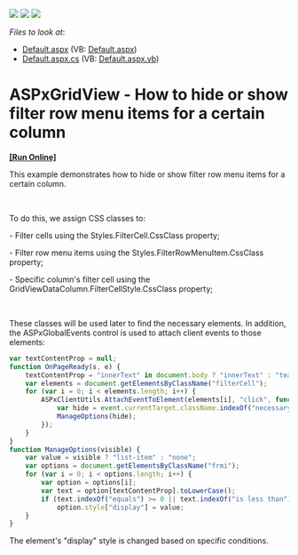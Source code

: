 <!-- default badges list -->
![](https://img.shields.io/endpoint?url=https://codecentral.devexpress.com/api/v1/VersionRange/128534389/13.1.6%2B)
[![](https://img.shields.io/badge/Open_in_DevExpress_Support_Center-FF7200?style=flat-square&logo=DevExpress&logoColor=white)](https://supportcenter.devexpress.com/ticket/details/E4885)
[![](https://img.shields.io/badge/📖_How_to_use_DevExpress_Examples-e9f6fc?style=flat-square)](https://docs.devexpress.com/GeneralInformation/403183)
<!-- default badges end -->
<!-- default file list -->
*Files to look at*:

* [Default.aspx](./CS/WebSite/Default.aspx) (VB: [Default.aspx](./VB/WebSite/Default.aspx))
* [Default.aspx.cs](./CS/WebSite/Default.aspx.cs) (VB: [Default.aspx.vb](./VB/WebSite/Default.aspx.vb))
<!-- default file list end -->
# ASPxGridView - How to hide or show filter row menu items for a certain column
<!-- run online -->
**[[Run Online]](https://codecentral.devexpress.com/e4885/)**
<!-- run online end -->


<p>This example demonstrates how to hide or show filter row menu items for a certain column.</p><br />
<p>To do this, we assign CSS classes to:</p><p>- Filter cells using the Styles.FilterCell.CssClass property;</p><p>- Filter row menu items using the Styles.FilterRowMenuItem.CssClass property;</p><p>- Specific column's filter cell using the GridViewDataColumn.FilterCellStyle.CssClass property;</p><br />
<p>These classes will be used later to find the necessary elements. In addition, the ASPxGlobalEvents control is used to attach client events to those elements:<br />


```js
var textContentProp = null;
function OnPageReady(s, e) {
    textContentProp = "innerText" in document.body ? "innerText" : "textContent";
    var elements = document.getElementsByClassName("filterCell");
    for (var i = 0; i < elements.length; i++) {
        ASPxClientUtils.AttachEventToElement(elements[i], "click", function (event) {
            var hide = event.currentTarget.className.indexOf("necessaryColumn") > 0 ? false : true;
            ManageOptions(hide);
        });
    }
}
function ManageOptions(visible) {
    var value = visible ? "list-item" : "none";
    var options = document.getElementsByClassName("frmi");
    for (var i = 0; i < options.length; i++) {
        var option = options[i];
        var text = option[textContentProp].toLowerCase();
        if (text.indexOf("equals") >= 0 || text.indexOf("is less than") >= 0)
            option.style["display"] = value;
    }
}

```

The element's "display" style is changed based on specific conditions.</p>

<br/>


